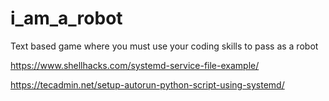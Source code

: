 # i_am_a_robot
Text based game where you must use your coding skills to pass as a robot

https://www.shellhacks.com/systemd-service-file-example/

https://tecadmin.net/setup-autorun-python-script-using-systemd/

